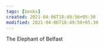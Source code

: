 ```yaml
---
tags: [books]
created: 2021-04-06T18:49:56+05:30
modified: 2021-04-06T18:49:58+05:30
---
```


The Elephant of Belfast